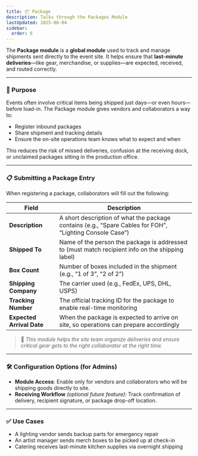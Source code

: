 ```yaml
---
title: 📦 Package
description: Talks through the Packages Module
lastUpdated: 2025-06-04
sidebar:
  order: 6
---
```


The **Package module** is a **global module** used to track and manage shipments sent directly to the event site. It helps ensure that **last-minute deliveries**—like gear, merchandise, or supplies—are expected, received, and routed correctly.

---

### 🧭 Purpose

Events often involve critical items being shipped just days—or even hours—before load-in. The Package module gives vendors and collaborators a way to:

- Register inbound packages
- Share shipment and tracking details
- Ensure the on-site operations team knows what to expect and when

This reduces the risk of missed deliveries, confusion at the receiving dock, or unclaimed packages sitting in the production office.

---

### 📋 Submitting a Package Entry

When registering a package, collaborators will fill out the following:

| Field                     | Description                                                                                              |
| ------------------------- | -------------------------------------------------------------------------------------------------------- |
| **Description**           | A short description of what the package contains (e.g., “Spare Cables for FOH”, “Lighting Console Case”) |
| **Shipped To**            | Name of the person the package is addressed to (must match recipient info on the shipping label)         |
| **Box Count**             | Number of boxes included in the shipment (e.g., “1 of 3”, “2 of 2”)                                      |
| **Shipping Company**      | The carrier used (e.g., FedEx, UPS, DHL, USPS)                                                           |
| **Tracking Number**       | The official tracking ID for the package to enable real-time monitoring                                  |
| **Expected Arrival Date** | When the package is expected to arrive on site, so operations can prepare accordingly                    |

> 🚚 _This module helps the site team organize deliveries and ensure critical gear gets to the right collaborator at the right time._

---

### 🛠️ Configuration Options (for Admins)

- **Module Access**: Enable only for vendors and collaborators who will be shipping goods directly to site.
- **Receiving Workflow** _(optional future feature)_: Track confirmation of delivery, recipient signature, or package drop-off location.

---

### ✅ Use Cases

- A lighting vendor sends backup parts for emergency repair
- An artist manager sends merch boxes to be picked up at check-in
- Catering receives last-minute kitchen supplies via overnight shipping
